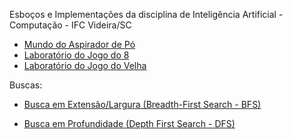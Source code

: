 Esboços e Implementações da disciplina de Inteligência Artificial - Computação - IFC Videira/SC

- <a target="_blank" href="https://wanderson-rigo.github.io/ImplementacoesIA/aspirador.html">Mundo do Aspirador de Pó</a>
- <a target="_blank" href="https://wanderson-rigo.github.io/ImplementacoesIA/puzzle8.html">Laboratório do Jogo do 8</a>
- <a target="_blank" href="https://wanderson-rigo.github.io/ImplementacoesIA/velha.html">Laboratório do Jogo do Velha</a>

Buscas:

- <a target="_blank" href="https://wanderson-rigo.github.io/ImplementacoesIA/buscaBFS.html">Busca em Extensão/Largura (Breadth-First Search - BFS)</a>
<!---
- <a target="_blank" href="https://wanderson-rigo.github.io/ImplementacoesIA/buscaUCS3.html">Busca Custo Uniforme (Uniform Cost Search - UCS)</a>
 --->
- <a target="_blank" href="https://wanderson-rigo.github.io/ImplementacoesIA/buscaDFS.html">Busca em Profundidade (Depth First Search - DFS)</a>
